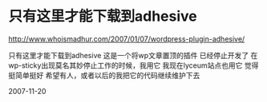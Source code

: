# 只有这里才能下载到adhesive

http://www.whoismadhur.com/2007/01/07/wordpress-plugin-adhesive/

只有这里才能下载到adhesive
这是一个将wp文章置顶的插件
已经停止开发了
在wp-sticky出现莫名其妙停止工作的时候，我用它
我现在lyceum站点也用它
觉得挺简单挺好
希望有人，或者以后的我把它的代码继续维护下去

2007-11-20